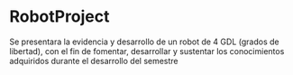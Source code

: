 # RobotProject
Se presentara la evidencia y desarrollo de un robot de 4 GDL (grados de libertad), con el fin de fomentar, desarrollar y sustentar los conocimientos adquiridos durante el desarrollo del semestre
